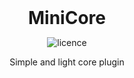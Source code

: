 
<div align="center">
<h1 style="margin: 0px;font-weight: 700;font-family:-apple-system,BlinkMacSystemFont,Segoe UI,Helvetica,Arial,sans-serif,Apple Color Emoji,Segoe UI Emoji">MiniCore</h1>

![licence](https://img.shields.io/badge/License-MIT-brightgreen)

Simple and light core plugin

 </div>
